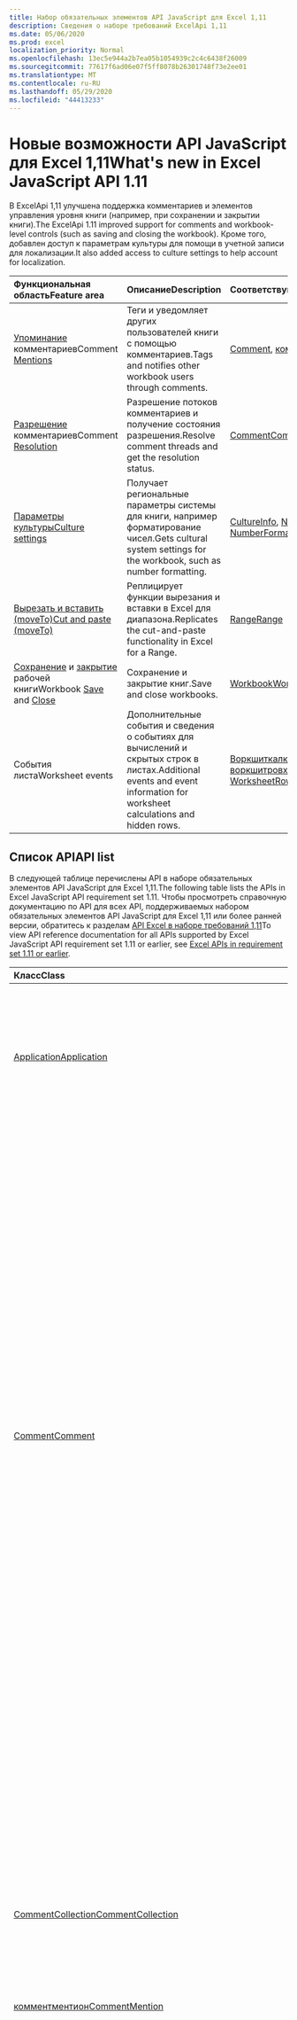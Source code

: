 ```yaml
---
title: Набор обязательных элементов API JavaScript для Excel 1,11
description: Сведения о наборе требований ExcelApi 1,11
ms.date: 05/06/2020
ms.prod: excel
localization_priority: Normal
ms.openlocfilehash: 13ec5e944a2b7ea05b1054939c2c4c6438f26009
ms.sourcegitcommit: 77617f6ad06e07f5ff8078b26301748f73e2ee01
ms.translationtype: MT
ms.contentlocale: ru-RU
ms.lasthandoff: 05/29/2020
ms.locfileid: "44413233"
---
```

# <a name="whats-new-in-excel-javascript-api-111"></a><span data-ttu-id="1ad1d-103">Новые возможности API JavaScript для Excel 1,11</span><span class="sxs-lookup"><span data-stu-id="1ad1d-103">What's new in Excel JavaScript API 1.11</span></span>

<span data-ttu-id="1ad1d-104">В ExcelApi 1,11 улучшена поддержка комментариев и элементов управления уровня книги (например, при сохранении и закрытии книги).</span><span class="sxs-lookup"><span data-stu-id="1ad1d-104">The ExcelApi 1.11 improved support for comments and workbook-level controls (such as saving and closing the workbook).</span></span> <span data-ttu-id="1ad1d-105">Кроме того, добавлен доступ к параметрам культуры для помощи в учетной записи для локализации.</span><span class="sxs-lookup"><span data-stu-id="1ad1d-105">It also added access to culture settings to help account for localization.</span></span>

| <span data-ttu-id="1ad1d-106">Функциональная область</span><span class="sxs-lookup"><span data-stu-id="1ad1d-106">Feature area</span></span> | <span data-ttu-id="1ad1d-107">Описание</span><span class="sxs-lookup"><span data-stu-id="1ad1d-107">Description</span></span> | <span data-ttu-id="1ad1d-108">Соответствующие объекты</span><span class="sxs-lookup"><span data-stu-id="1ad1d-108">Relevant objects</span></span> |
|:--- |:--- |:--- |
| <span data-ttu-id="1ad1d-109">[Упоминание](../../excel/excel-add-ins-comments.md#mentions) комментариев</span><span class="sxs-lookup"><span data-stu-id="1ad1d-109">Comment [Mentions](../../excel/excel-add-ins-comments.md#mentions)</span></span> |<span data-ttu-id="1ad1d-110">Теги и уведомляет других пользователей книги с помощью комментариев.</span><span class="sxs-lookup"><span data-stu-id="1ad1d-110">Tags and notifies other workbook users through comments.</span></span> | <span data-ttu-id="1ad1d-111">[Comment](/javascript/api/excel/excel.comment), [комментричконтент](/javascript/api/excel/excel.commentrichcontent)</span><span class="sxs-lookup"><span data-stu-id="1ad1d-111">[Comment](/javascript/api/excel/excel.comment), [CommentRichContent](/javascript/api/excel/excel.commentrichcontent)</span></span> |
| <span data-ttu-id="1ad1d-112">[Разрешение](../../excel/excel-add-ins-comments.md#resolve-comment-threads) комментариев</span><span class="sxs-lookup"><span data-stu-id="1ad1d-112">Comment [Resolution](../../excel/excel-add-ins-comments.md#resolve-comment-threads)</span></span> | <span data-ttu-id="1ad1d-113">Разрешение потоков комментариев и получение состояния разрешения.</span><span class="sxs-lookup"><span data-stu-id="1ad1d-113">Resolve comment threads and get the resolution status.</span></span> | [<span data-ttu-id="1ad1d-114">Comment</span><span class="sxs-lookup"><span data-stu-id="1ad1d-114">Comment</span></span>](/javascript/api/excel/excel.comment) |
| [<span data-ttu-id="1ad1d-115">Параметры культуры</span><span class="sxs-lookup"><span data-stu-id="1ad1d-115">Culture settings</span></span>](../../excel/excel-add-ins-workbooks.md#access-application-culture-settings) | <span data-ttu-id="1ad1d-116">Получает региональные параметры системы для книги, например форматирование чисел.</span><span class="sxs-lookup"><span data-stu-id="1ad1d-116">Gets cultural system settings for the workbook, such as number formatting.</span></span> | <span data-ttu-id="1ad1d-117">[CultureInfo](/javascript/api/excel/excel.cultureinfo), [NumberFormatInfo](/javascript/api/excel/excel.numberformatinfo) [Application](/javascript/api/excel/excel.application)</span><span class="sxs-lookup"><span data-stu-id="1ad1d-117">[CultureInfo](/javascript/api/excel/excel.cultureinfo), [NumberFormatInfo](/javascript/api/excel/excel.numberformatinfo) [Application](/javascript/api/excel/excel.application)</span></span> |
| [<span data-ttu-id="1ad1d-118">Вырезать и вставить (moveTo)</span><span class="sxs-lookup"><span data-stu-id="1ad1d-118">Cut and paste (moveTo)</span></span>](../../excel/excel-add-ins-ranges-advanced.md#cut-copy-and-paste) | <span data-ttu-id="1ad1d-119">Реплицирует функции вырезания и вставки в Excel для диапазона.</span><span class="sxs-lookup"><span data-stu-id="1ad1d-119">Replicates the cut-and-paste functionality in Excel for a Range.</span></span> | [<span data-ttu-id="1ad1d-120">Range</span><span class="sxs-lookup"><span data-stu-id="1ad1d-120">Range</span></span>](/javascript/api/excel/excel.range) |
| <span data-ttu-id="1ad1d-121">[Сохранение](../../excel/excel-add-ins-workbooks.md#save-the-workbook) и [закрытие](../../excel/excel-add-ins-workbooks.md#close-the-workbook) рабочей книги</span><span class="sxs-lookup"><span data-stu-id="1ad1d-121">Workbook [Save](../../excel/excel-add-ins-workbooks.md#save-the-workbook) and [Close](../../excel/excel-add-ins-workbooks.md#close-the-workbook)</span></span> | <span data-ttu-id="1ad1d-122">Сохранение и закрытие книг.</span><span class="sxs-lookup"><span data-stu-id="1ad1d-122">Save and close workbooks.</span></span> | [<span data-ttu-id="1ad1d-123">Workbook</span><span class="sxs-lookup"><span data-stu-id="1ad1d-123">Workbook</span></span>](/javascript/api/excel/excel.workbook) |
| <span data-ttu-id="1ad1d-124">События листа</span><span class="sxs-lookup"><span data-stu-id="1ad1d-124">Worksheet events</span></span> | <span data-ttu-id="1ad1d-125">Дополнительные события и сведения о событиях для вычислений и скрытых строк в листах.</span><span class="sxs-lookup"><span data-stu-id="1ad1d-125">Additional events and event information for worksheet calculations and hidden rows.</span></span> | <span data-ttu-id="1ad1d-126">[Воркшиткалкулатедевентаргс](/javascript/api/excel/excel.worksheetcalculatedeventargs), [воркшитровхидденчанжедевентаргс](/javascript/api/excel/excel.worksheetrowhiddenchangedeventargs)</span><span class="sxs-lookup"><span data-stu-id="1ad1d-126">[WorksheetCalculatedEventArgs](/javascript/api/excel/excel.worksheetcalculatedeventargs), [WorksheetRowHiddenChangedEventArgs](/javascript/api/excel/excel.worksheetrowhiddenchangedeventargs)</span></span> |

## <a name="api-list"></a><span data-ttu-id="1ad1d-127">Список API</span><span class="sxs-lookup"><span data-stu-id="1ad1d-127">API list</span></span>

<span data-ttu-id="1ad1d-128">В следующей таблице перечислены API в наборе обязательных элементов API JavaScript для Excel 1,11.</span><span class="sxs-lookup"><span data-stu-id="1ad1d-128">The following table lists the APIs in Excel JavaScript API requirement set 1.11.</span></span> <span data-ttu-id="1ad1d-129">Чтобы просмотреть справочную документацию по API для всех API, поддерживаемых набором обязательных элементов API JavaScript для Excel 1,11 или более ранней версии, обратитесь к разделам [API Excel в наборе требований 1,11](/javascript/api/excel?view=excel-js-1.11)</span><span class="sxs-lookup"><span data-stu-id="1ad1d-129">To view API reference documentation for all APIs supported by Excel JavaScript API requirement set 1.11 or earlier, see [Excel APIs in requirement set 1.11 or earlier](/javascript/api/excel?view=excel-js-1.11).</span></span>

| <span data-ttu-id="1ad1d-130">Класс</span><span class="sxs-lookup"><span data-stu-id="1ad1d-130">Class</span></span> | <span data-ttu-id="1ad1d-131">Поля</span><span class="sxs-lookup"><span data-stu-id="1ad1d-131">Fields</span></span> | <span data-ttu-id="1ad1d-132">Описание</span><span class="sxs-lookup"><span data-stu-id="1ad1d-132">Description</span></span> |
|:---|:---|:---|
|[<span data-ttu-id="1ad1d-133">Application</span><span class="sxs-lookup"><span data-stu-id="1ad1d-133">Application</span></span>](/javascript/api/excel/excel.application)|[<span data-ttu-id="1ad1d-134">cultureInfo</span><span class="sxs-lookup"><span data-stu-id="1ad1d-134">cultureInfo</span></span>](/javascript/api/excel/excel.application#cultureinfo)|<span data-ttu-id="1ad1d-135">Предоставляет сведения, основанные на текущих параметрах языковых параметров системы.</span><span class="sxs-lookup"><span data-stu-id="1ad1d-135">Provides information based on current system culture settings.</span></span> <span data-ttu-id="1ad1d-136">Сюда входят имена культур, форматирование чисел и другие параметры, зависящие от культуры.</span><span class="sxs-lookup"><span data-stu-id="1ad1d-136">This includes the culture names, number formatting, and other culturally dependent settings.</span></span>|
||[<span data-ttu-id="1ad1d-137">деЦималсепаратор</span><span class="sxs-lookup"><span data-stu-id="1ad1d-137">decimalSeparator</span></span>](/javascript/api/excel/excel.application#decimalseparator)|<span data-ttu-id="1ad1d-138">Получает строку, используемую в качестве десятичного разделителя для числовых значений.</span><span class="sxs-lookup"><span data-stu-id="1ad1d-138">Gets the string used as the decimal separator for numeric values.</span></span> <span data-ttu-id="1ad1d-139">Это основано на локальных параметрах Excel.</span><span class="sxs-lookup"><span data-stu-id="1ad1d-139">This is based on Excel's local settings.</span></span>|
||[<span data-ttu-id="1ad1d-140">саусандссепаратор</span><span class="sxs-lookup"><span data-stu-id="1ad1d-140">thousandsSeparator</span></span>](/javascript/api/excel/excel.application#thousandsseparator)|<span data-ttu-id="1ad1d-141">Получает строку, используемую для разделения групп цифр слева от десятичного разделителя для числовых значений.</span><span class="sxs-lookup"><span data-stu-id="1ad1d-141">Gets the string used to separate groups of digits to the left of the decimal for numeric values.</span></span> <span data-ttu-id="1ad1d-142">Это основано на локальных параметрах Excel.</span><span class="sxs-lookup"><span data-stu-id="1ad1d-142">This is based on Excel's local settings.</span></span>|
||[<span data-ttu-id="1ad1d-143">усесистемсепараторс</span><span class="sxs-lookup"><span data-stu-id="1ad1d-143">useSystemSeparators</span></span>](/javascript/api/excel/excel.application#usesystemseparators)|<span data-ttu-id="1ad1d-144">Указывает, включены ли системные разделители Excel.</span><span class="sxs-lookup"><span data-stu-id="1ad1d-144">Specifies if the system separators of Excel are enabled.</span></span>|
|[<span data-ttu-id="1ad1d-145">Comment</span><span class="sxs-lookup"><span data-stu-id="1ad1d-145">Comment</span></span>](/javascript/api/excel/excel.comment)|[<span data-ttu-id="1ad1d-146">mentions</span><span class="sxs-lookup"><span data-stu-id="1ad1d-146">mentions</span></span>](/javascript/api/excel/excel.comment#mentions)|<span data-ttu-id="1ad1d-147">Получает объекты (например, людей), которые упоминаются в комментариях.</span><span class="sxs-lookup"><span data-stu-id="1ad1d-147">Gets the entities (e.g., people) that are mentioned in comments.</span></span>|
||[<span data-ttu-id="1ad1d-148">ричконтент</span><span class="sxs-lookup"><span data-stu-id="1ad1d-148">richContent</span></span>](/javascript/api/excel/excel.comment#richcontent)|<span data-ttu-id="1ad1d-149">Получает содержимое форматированного комментария (например, упоминание в комментариях).</span><span class="sxs-lookup"><span data-stu-id="1ad1d-149">Gets the rich comment content (e.g., mentions in comments).</span></span> <span data-ttu-id="1ad1d-150">Эта строка не предназначена для отображения конечным пользователям.</span><span class="sxs-lookup"><span data-stu-id="1ad1d-150">This string is not meant to be displayed to end-users.</span></span> <span data-ttu-id="1ad1d-151">Надстройка должна использовать эту надстройку только для анализа форматированного содержимого комментариев.</span><span class="sxs-lookup"><span data-stu-id="1ad1d-151">Your add-in should only use this to parse rich comment content.</span></span>|
||[<span data-ttu-id="1ad1d-152">определяем</span><span class="sxs-lookup"><span data-stu-id="1ad1d-152">resolved</span></span>](/javascript/api/excel/excel.comment#resolved)|<span data-ttu-id="1ad1d-153">Состояние цепочки комментариев.</span><span class="sxs-lookup"><span data-stu-id="1ad1d-153">The comment thread status.</span></span> <span data-ttu-id="1ad1d-154">Значение "true" означает, что поток комментариев разрешается.</span><span class="sxs-lookup"><span data-stu-id="1ad1d-154">A value of "true" means the comment thread is resolved.</span></span>|
||[<span data-ttu-id="1ad1d-155">Упдатементионс (Контентвисментионс: Excel. Комментричконтент)</span><span class="sxs-lookup"><span data-stu-id="1ad1d-155">updateMentions(contentWithMentions: Excel.CommentRichContent)</span></span>](/javascript/api/excel/excel.comment#updatementions-contentwithmentions-)|<span data-ttu-id="1ad1d-156">Обновляет содержимое комментария с помощью специально отформатированной строки и списка упоминаний.</span><span class="sxs-lookup"><span data-stu-id="1ad1d-156">Updates the comment content with a specially formatted string and a list of mentions.</span></span>|
|[<span data-ttu-id="1ad1d-157">CommentCollection</span><span class="sxs-lookup"><span data-stu-id="1ad1d-157">CommentCollection</span></span>](/javascript/api/excel/excel.commentcollection)|[<span data-ttu-id="1ad1d-158">Add (Целладдресс: \| строка Range, Content: комментричконтент \| String, ContentType?: Excel. ContentType)</span><span class="sxs-lookup"><span data-stu-id="1ad1d-158">add(cellAddress: Range \| string, content: CommentRichContent \| string, contentType?: Excel.ContentType)</span></span>](/javascript/api/excel/excel.commentcollection#add-celladdress--content--contenttype-)|<span data-ttu-id="1ad1d-159">Создает новое примечание с указанным содержимым в определенной ячейке.</span><span class="sxs-lookup"><span data-stu-id="1ad1d-159">Creates a new comment with the given content on the given cell.</span></span> <span data-ttu-id="1ad1d-160">`InvalidArgument`Если указанный диапазон превышает одну ячейку, возникает ошибка.</span><span class="sxs-lookup"><span data-stu-id="1ad1d-160">An `InvalidArgument` error is thrown if the provided range is larger than one cell.</span></span>|
|[<span data-ttu-id="1ad1d-161">комментментион</span><span class="sxs-lookup"><span data-stu-id="1ad1d-161">CommentMention</span></span>](/javascript/api/excel/excel.commentmention)|[<span data-ttu-id="1ad1d-162">email</span><span class="sxs-lookup"><span data-stu-id="1ad1d-162">email</span></span>](/javascript/api/excel/excel.commentmention#email)|<span data-ttu-id="1ad1d-163">Адрес электронной почты объекта, который упоминается в примечании.</span><span class="sxs-lookup"><span data-stu-id="1ad1d-163">The email address of the entity that is mentioned in comment.</span></span>|
||[<span data-ttu-id="1ad1d-164">id</span><span class="sxs-lookup"><span data-stu-id="1ad1d-164">id</span></span>](/javascript/api/excel/excel.commentmention#id)|<span data-ttu-id="1ad1d-165">Идентификатор объекта.</span><span class="sxs-lookup"><span data-stu-id="1ad1d-165">The id of the entity.</span></span> <span data-ttu-id="1ad1d-166">Идентификатор соответствует одному из идентификаторов в файле `CommentRichContent.richContent` .</span><span class="sxs-lookup"><span data-stu-id="1ad1d-166">The id matches one of the ids in `CommentRichContent.richContent`.</span></span>|
||[<span data-ttu-id="1ad1d-167">name</span><span class="sxs-lookup"><span data-stu-id="1ad1d-167">name</span></span>](/javascript/api/excel/excel.commentmention#name)|<span data-ttu-id="1ad1d-168">Имя объекта, который упоминается в примечании.</span><span class="sxs-lookup"><span data-stu-id="1ad1d-168">The name of the entity that is mentioned in comment.</span></span>|
|[<span data-ttu-id="1ad1d-169">CommentReply</span><span class="sxs-lookup"><span data-stu-id="1ad1d-169">CommentReply</span></span>](/javascript/api/excel/excel.commentreply)|[<span data-ttu-id="1ad1d-170">mentions</span><span class="sxs-lookup"><span data-stu-id="1ad1d-170">mentions</span></span>](/javascript/api/excel/excel.commentreply#mentions)|<span data-ttu-id="1ad1d-171">Сущности (например, люди), которые упоминаются в комментариях.</span><span class="sxs-lookup"><span data-stu-id="1ad1d-171">The entities (e.g., people) that are mentioned in comments.</span></span>|
||[<span data-ttu-id="1ad1d-172">определяем</span><span class="sxs-lookup"><span data-stu-id="1ad1d-172">resolved</span></span>](/javascript/api/excel/excel.commentreply#resolved)|<span data-ttu-id="1ad1d-173">Состояние ответа на комментарий.</span><span class="sxs-lookup"><span data-stu-id="1ad1d-173">The comment reply status.</span></span> <span data-ttu-id="1ad1d-174">Значение "true" означает, что ответ находится в состоянии "разрешено".</span><span class="sxs-lookup"><span data-stu-id="1ad1d-174">A value of "true" means the reply is in the resolved state.</span></span>|
||[<span data-ttu-id="1ad1d-175">ричконтент</span><span class="sxs-lookup"><span data-stu-id="1ad1d-175">richContent</span></span>](/javascript/api/excel/excel.commentreply#richcontent)|<span data-ttu-id="1ad1d-176">Содержимое форматированного комментария (например, упоминание в комментариях).</span><span class="sxs-lookup"><span data-stu-id="1ad1d-176">The rich comment content (e.g., mentions in comments).</span></span> <span data-ttu-id="1ad1d-177">Эта строка не предназначена для отображения конечным пользователям.</span><span class="sxs-lookup"><span data-stu-id="1ad1d-177">This string is not meant to be displayed to end-users.</span></span> <span data-ttu-id="1ad1d-178">Надстройка должна использовать эту надстройку только для анализа форматированного содержимого комментариев.</span><span class="sxs-lookup"><span data-stu-id="1ad1d-178">Your add-in should only use this to parse rich comment content.</span></span>|
||[<span data-ttu-id="1ad1d-179">Упдатементионс (Контентвисментионс: Excel. Комментричконтент)</span><span class="sxs-lookup"><span data-stu-id="1ad1d-179">updateMentions(contentWithMentions: Excel.CommentRichContent)</span></span>](/javascript/api/excel/excel.commentreply#updatementions-contentwithmentions-)|<span data-ttu-id="1ad1d-180">Обновляет содержимое комментария с помощью специально отформатированной строки и списка упоминаний.</span><span class="sxs-lookup"><span data-stu-id="1ad1d-180">Updates the comment content with a specially formatted string and a list of mentions.</span></span>|
|[<span data-ttu-id="1ad1d-181">CommentReplyCollection</span><span class="sxs-lookup"><span data-stu-id="1ad1d-181">CommentReplyCollection</span></span>](/javascript/api/excel/excel.commentreplycollection)|[<span data-ttu-id="1ad1d-182">Добавить (контент: \| строка комментричконтент, ContentType?: Excel. ContentType)</span><span class="sxs-lookup"><span data-stu-id="1ad1d-182">add(content: CommentRichContent \| string, contentType?: Excel.ContentType)</span></span>](/javascript/api/excel/excel.commentreplycollection#add-content--contenttype-)|<span data-ttu-id="1ad1d-183">Создает ответ на примечание.</span><span class="sxs-lookup"><span data-stu-id="1ad1d-183">Creates a comment reply for comment.</span></span>|
|[<span data-ttu-id="1ad1d-184">комментричконтент</span><span class="sxs-lookup"><span data-stu-id="1ad1d-184">CommentRichContent</span></span>](/javascript/api/excel/excel.commentrichcontent)|[<span data-ttu-id="1ad1d-185">mentions</span><span class="sxs-lookup"><span data-stu-id="1ad1d-185">mentions</span></span>](/javascript/api/excel/excel.commentrichcontent#mentions)|<span data-ttu-id="1ad1d-186">Массив, содержащий все сущности (например, люди), упомянутые в комментарии.</span><span class="sxs-lookup"><span data-stu-id="1ad1d-186">An array containing all the entities (e.g., people) mentioned within the comment.</span></span>|
||[<span data-ttu-id="1ad1d-187">ричконтент</span><span class="sxs-lookup"><span data-stu-id="1ad1d-187">richContent</span></span>](/javascript/api/excel/excel.commentrichcontent#richcontent)|<span data-ttu-id="1ad1d-188">Задает расширенное содержимое комментария (например, закомментировать содержимое с упоминанием о том, что первый упомянутый объект имеет атрибут ID 0, а второй упомянутый объект имеет атрибут ID, равный 1.</span><span class="sxs-lookup"><span data-stu-id="1ad1d-188">Specifies the rich content of the comment (e.g., comment content with mentions, the first mentioned entity has an id attribute of 0, and the second mentioned entity has an id attribute of 1.</span></span>|
|[<span data-ttu-id="1ad1d-189">CultureInfo</span><span class="sxs-lookup"><span data-stu-id="1ad1d-189">CultureInfo</span></span>](/javascript/api/excel/excel.cultureinfo)|[<span data-ttu-id="1ad1d-190">name</span><span class="sxs-lookup"><span data-stu-id="1ad1d-190">name</span></span>](/javascript/api/excel/excel.cultureinfo#name)|<span data-ttu-id="1ad1d-191">Получает имя языка и региональных параметров в формате languagecode2-Country/regioncode2 (например, "zh-CN" или "en-US").</span><span class="sxs-lookup"><span data-stu-id="1ad1d-191">Gets the culture name in the format languagecode2-country/regioncode2 (e.g., "zh-cn" or "en-us").</span></span> <span data-ttu-id="1ad1d-192">Это основано на текущих параметрах системы.</span><span class="sxs-lookup"><span data-stu-id="1ad1d-192">This is based on current system settings.</span></span>|
||[<span data-ttu-id="1ad1d-193">numberFormat</span><span class="sxs-lookup"><span data-stu-id="1ad1d-193">numberFormat</span></span>](/javascript/api/excel/excel.cultureinfo#numberformat)|<span data-ttu-id="1ad1d-194">Определяет формат отображения чисел, соответствующий культуре.</span><span class="sxs-lookup"><span data-stu-id="1ad1d-194">Defines the culturally appropriate format of displaying numbers.</span></span> <span data-ttu-id="1ad1d-195">Это основано на текущих параметрах языковых параметров системы.</span><span class="sxs-lookup"><span data-stu-id="1ad1d-195">This is based on current system culture settings.</span></span>|
|[<span data-ttu-id="1ad1d-196">NumberFormatInfo</span><span class="sxs-lookup"><span data-stu-id="1ad1d-196">NumberFormatInfo</span></span>](/javascript/api/excel/excel.numberformatinfo)|[<span data-ttu-id="1ad1d-197">нумбердеЦималсепаратор</span><span class="sxs-lookup"><span data-stu-id="1ad1d-197">numberDecimalSeparator</span></span>](/javascript/api/excel/excel.numberformatinfo#numberdecimalseparator)|<span data-ttu-id="1ad1d-198">Получает строку, используемую в качестве десятичного разделителя для числовых значений.</span><span class="sxs-lookup"><span data-stu-id="1ad1d-198">Gets the string used as the decimal separator for numeric values.</span></span> <span data-ttu-id="1ad1d-199">Это основано на текущих параметрах системы.</span><span class="sxs-lookup"><span data-stu-id="1ad1d-199">This is based on current system settings.</span></span>|
||[<span data-ttu-id="1ad1d-200">нумберграупсепаратор</span><span class="sxs-lookup"><span data-stu-id="1ad1d-200">numberGroupSeparator</span></span>](/javascript/api/excel/excel.numberformatinfo#numbergroupseparator)|<span data-ttu-id="1ad1d-201">Получает строку, используемую для разделения групп цифр слева от десятичного разделителя для числовых значений.</span><span class="sxs-lookup"><span data-stu-id="1ad1d-201">Gets the string used to separate groups of digits to the left of the decimal for numeric values.</span></span> <span data-ttu-id="1ad1d-202">Это основано на текущих параметрах системы.</span><span class="sxs-lookup"><span data-stu-id="1ad1d-202">This is based on current system settings.</span></span>|
|[<span data-ttu-id="1ad1d-203">Range</span><span class="sxs-lookup"><span data-stu-id="1ad1d-203">Range</span></span>](/javascript/api/excel/excel.range)|[<span data-ttu-id="1ad1d-204">moveTo (Дестинатионранже: \| строка Range)</span><span class="sxs-lookup"><span data-stu-id="1ad1d-204">moveTo(destinationRange: Range \| string)</span></span>](/javascript/api/excel/excel.range#moveto-destinationrange-)|<span data-ttu-id="1ad1d-205">Перемещает значения ячеек, форматирование и формулы из текущего диапазона в конечный диапазон, заменяя старые сведения в этих ячейках.</span><span class="sxs-lookup"><span data-stu-id="1ad1d-205">Moves cell values, formatting, and formulas from current range to the destination range, replacing the old information in those cells.</span></span>|
|[<span data-ttu-id="1ad1d-206">RangeFormat</span><span class="sxs-lookup"><span data-stu-id="1ad1d-206">RangeFormat</span></span>](/javascript/api/excel/excel.rangeformat)|[<span data-ttu-id="1ad1d-207">Аджустиндент (Amount: число)</span><span class="sxs-lookup"><span data-stu-id="1ad1d-207">adjustIndent(amount: number)</span></span>](/javascript/api/excel/excel.rangeformat#adjustindent-amount-)|<span data-ttu-id="1ad1d-208">Настраивает отступ для форматирования диапазона.</span><span class="sxs-lookup"><span data-stu-id="1ad1d-208">Adjusts the indentation of the range formatting.</span></span> <span data-ttu-id="1ad1d-209">Значение отступа лежит в диапазоне от 0 до 250 и измеряется в символах.</span><span class="sxs-lookup"><span data-stu-id="1ad1d-209">The indent value ranges from 0 to 250 and is measured in characters.</span></span>|
|[<span data-ttu-id="1ad1d-210">Workbook</span><span class="sxs-lookup"><span data-stu-id="1ad1d-210">Workbook</span></span>](/javascript/api/excel/excel.workbook)|[<span data-ttu-id="1ad1d-211">close(closeBehavior?: Excel.CloseBehavior)</span><span class="sxs-lookup"><span data-stu-id="1ad1d-211">close(closeBehavior?: Excel.CloseBehavior)</span></span>](/javascript/api/excel/excel.workbook#close-closebehavior-)|<span data-ttu-id="1ad1d-212">Закрывает текущую книгу.</span><span class="sxs-lookup"><span data-stu-id="1ad1d-212">Close current workbook.</span></span>|
||[<span data-ttu-id="1ad1d-213">save(saveBehavior?: Excel.SaveBehavior)</span><span class="sxs-lookup"><span data-stu-id="1ad1d-213">save(saveBehavior?: Excel.SaveBehavior)</span></span>](/javascript/api/excel/excel.workbook#save-savebehavior-)|<span data-ttu-id="1ad1d-214">Сохраняет текущую книгу.</span><span class="sxs-lookup"><span data-stu-id="1ad1d-214">Save current workbook.</span></span>|
|[<span data-ttu-id="1ad1d-215">Worksheet</span><span class="sxs-lookup"><span data-stu-id="1ad1d-215">Worksheet</span></span>](/javascript/api/excel/excel.worksheet)|[<span data-ttu-id="1ad1d-216">онровхидденчанжед</span><span class="sxs-lookup"><span data-stu-id="1ad1d-216">onRowHiddenChanged</span></span>](/javascript/api/excel/excel.worksheet#onrowhiddenchanged)|<span data-ttu-id="1ad1d-217">Происходит при изменении скрытого состояния одной или нескольких строк на определенном листе.</span><span class="sxs-lookup"><span data-stu-id="1ad1d-217">Occurs when the hidden state of one or more rows has changed on a specific worksheet.</span></span>|
|[<span data-ttu-id="1ad1d-218">воркшиткалкулатедевентаргс</span><span class="sxs-lookup"><span data-stu-id="1ad1d-218">WorksheetCalculatedEventArgs</span></span>](/javascript/api/excel/excel.worksheetcalculatedeventargs)|[<span data-ttu-id="1ad1d-219">address</span><span class="sxs-lookup"><span data-stu-id="1ad1d-219">address</span></span>](/javascript/api/excel/excel.worksheetcalculatedeventargs#address)|<span data-ttu-id="1ad1d-220">Адрес диапазона, который выполнил вычисление.</span><span class="sxs-lookup"><span data-stu-id="1ad1d-220">The address of the range that completed calculation.</span></span>|
|[<span data-ttu-id="1ad1d-221">WorksheetCollection</span><span class="sxs-lookup"><span data-stu-id="1ad1d-221">WorksheetCollection</span></span>](/javascript/api/excel/excel.worksheetcollection)|[<span data-ttu-id="1ad1d-222">онровхидденчанжед</span><span class="sxs-lookup"><span data-stu-id="1ad1d-222">onRowHiddenChanged</span></span>](/javascript/api/excel/excel.worksheetcollection#onrowhiddenchanged)|<span data-ttu-id="1ad1d-223">Происходит при изменении скрытого состояния одной или нескольких строк на определенном листе.</span><span class="sxs-lookup"><span data-stu-id="1ad1d-223">Occurs when the hidden state of one or more rows has changed on a specific worksheet.</span></span>|
|[<span data-ttu-id="1ad1d-224">воркшитровхидденчанжедевентаргс</span><span class="sxs-lookup"><span data-stu-id="1ad1d-224">WorksheetRowHiddenChangedEventArgs</span></span>](/javascript/api/excel/excel.worksheetrowhiddenchangedeventargs)|[<span data-ttu-id="1ad1d-225">address</span><span class="sxs-lookup"><span data-stu-id="1ad1d-225">address</span></span>](/javascript/api/excel/excel.worksheetrowhiddenchangedeventargs#address)|<span data-ttu-id="1ad1d-226">Получает адрес диапазона, представляющий измененную область конкретного листа.</span><span class="sxs-lookup"><span data-stu-id="1ad1d-226">Gets the range address that represents the changed area of a specific worksheet.</span></span>|
||[<span data-ttu-id="1ad1d-227">changeType</span><span class="sxs-lookup"><span data-stu-id="1ad1d-227">changeType</span></span>](/javascript/api/excel/excel.worksheetrowhiddenchangedeventargs#changetype)|<span data-ttu-id="1ad1d-228">Получает тип изменения, которое представляет способ запуска события.</span><span class="sxs-lookup"><span data-stu-id="1ad1d-228">Gets the type of change that represents how the event was triggered.</span></span> <span data-ttu-id="1ad1d-229">`Excel.RowHiddenChangeType`Для получения дополнительных сведений см.</span><span class="sxs-lookup"><span data-stu-id="1ad1d-229">See `Excel.RowHiddenChangeType` for details.</span></span>|
||[<span data-ttu-id="1ad1d-230">source</span><span class="sxs-lookup"><span data-stu-id="1ad1d-230">source</span></span>](/javascript/api/excel/excel.worksheetrowhiddenchangedeventargs#source)|<span data-ttu-id="1ad1d-231">Получает источник события.</span><span class="sxs-lookup"><span data-stu-id="1ad1d-231">Gets the source of the event.</span></span> <span data-ttu-id="1ad1d-232">Дополнительные сведения см. в статье Excel.EventSource.</span><span class="sxs-lookup"><span data-stu-id="1ad1d-232">See Excel.EventSource for details.</span></span>|
||[<span data-ttu-id="1ad1d-233">type</span><span class="sxs-lookup"><span data-stu-id="1ad1d-233">type</span></span>](/javascript/api/excel/excel.worksheetrowhiddenchangedeventargs#type)|<span data-ttu-id="1ad1d-234">Получает тип события.</span><span class="sxs-lookup"><span data-stu-id="1ad1d-234">Gets the type of the event.</span></span> <span data-ttu-id="1ad1d-235">Дополнительные сведения см. в статье Excel.EventType.</span><span class="sxs-lookup"><span data-stu-id="1ad1d-235">See Excel.EventType for details.</span></span>|
||[<span data-ttu-id="1ad1d-236">worksheetId</span><span class="sxs-lookup"><span data-stu-id="1ad1d-236">worksheetId</span></span>](/javascript/api/excel/excel.worksheetrowhiddenchangedeventargs#worksheetid)|<span data-ttu-id="1ad1d-237">Получает идентификатор листа, в котором изменены данные.</span><span class="sxs-lookup"><span data-stu-id="1ad1d-237">Gets the id of the worksheet in which the data changed.</span></span>|

## <a name="see-also"></a><span data-ttu-id="1ad1d-238">См. также</span><span class="sxs-lookup"><span data-stu-id="1ad1d-238">See also</span></span>

- [<span data-ttu-id="1ad1d-239">Справочная документация по API JavaScript для Excel</span><span class="sxs-lookup"><span data-stu-id="1ad1d-239">Excel JavaScript API Reference Documentation</span></span>](/javascript/api/excel?view=excel-js-1.11)
- [<span data-ttu-id="1ad1d-240">Наборы обязательных элементов API JavaScript для Excel</span><span class="sxs-lookup"><span data-stu-id="1ad1d-240">Excel JavaScript API requirement sets</span></span>](excel-api-requirement-sets.md)
